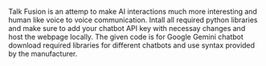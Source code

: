 Talk Fusion is an attemp to make AI interactions much more interesting and human like voice to voice communication. Intall all required python libraries and make sure to add your chatbot API key with necessay changes and host the webpage locally. The given code is for Google Gemini chatbot download required libraries for different chatbots and use syntax provided by the manufacturer.
